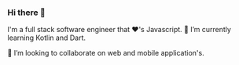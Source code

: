 ### Hi there 👋

I'm a full stack software engineer that ❤'s Javascript. 🌱 I’m currently learning Kotlin and Dart.

👯 I’m looking to collaborate on web and mobile application's.



<!--
**thomasdreyer/thomasdreyer** is a ✨ _special_ ✨ repository because its `README.md` (this file) appears on your GitHub profile.

Here are some ideas to get you started:

- 🔭 I’m currently working on ...
- 🌱 I’m currently learning ...
- 👯 I’m looking to collaborate on ...
- 🤔 I’m looking for help with ...
- 💬 Ask me about ...
- 📫 How to reach me: ...
- 😄 Pronouns: ...
- ⚡ Fun fact: ...
-->
